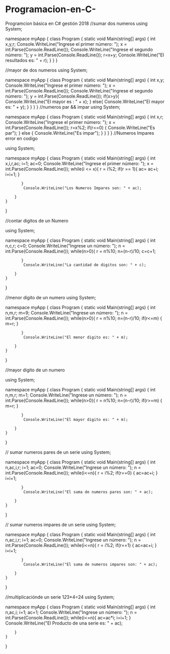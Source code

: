 # Programacion-en-C-
Programcion básica en C# gestión 2018
//sumar dos numeros
using System;

namespace myApp
{
    class Program
    {
        static void Main(string[] args)
        {
            int x,y,r;
            Console.WriteLine("Ingrese el primer número: ");
            x = int.Parse(Console.ReadLine());
              Console.WriteLine("Ingrese el segundo número: ");
            y = int.Parse(Console.ReadLine());
            r=x+y;
            Console.WriteLine("El resultados es: " + r);
        }
    }
}

//mayor de dos numeros
using System;

namespace myApp
{
    class Program
    {
        static void Main(string[] args)
        {
            int x,y;
            Console.WriteLine("Ingrese el primer número: ");
            x = int.Parse(Console.ReadLine());
              Console.WriteLine("Ingrese el segundo número: ");
            y = int.Parse(Console.ReadLine());
          if(x>y){
               Console.WriteLine("El mayor es : " + x);
          }
          else{
            Console.WriteLine("El mayor es: " + y);
        } }
    }
}
//numeros par && impar
using System;

namespace myApp
{
    class Program
    {
        static void Main(string[] args)
        {
            int x,r;
            Console.WriteLine("Ingrese el primer número: ");
            x = int.Parse(Console.ReadLine());
            r=x%2;
            if(r==0)
            {
                    Console.WriteLine("Es par");
            }
            else
            {
                    Console.WriteLine("Es impar");
            }
        } 
    }
}
//Numeros Impares error en codigo

using System;

namespace myApp
{
    class Program
    {
        static void Main(string[] args)
        {
            int x,i,r,ac;
            i=1;
            ac=0;
            Console.WriteLine("Ingrese el primer número: ");
            x = int.Parse(Console.ReadLine());
           while(i <= x){
               r = i%2;
            if(r == 1){
                 ac= ac+i;
                 i=i+1;
               }
               
           
           }
            Console.WriteLine("Los Numeros Impares son: " + ac);
            
        } 
    }
}

//contar digitos de un Numero

using System;

namespace myApp
{
    class Program
    {
        static void Main(string[] args)
        {
            int n,c,r;
            c=0;
            Console.WriteLine("Ingrese un número: ");
            n = int.Parse(Console.ReadLine());
           while(n>0){
               r = n%10;
               n=(n-r)/10;
               c=c+1;
           
               
           
           }
            Console.WriteLine("La cantidad de digitos son: " + c);
            
        } 
    }
}

//menor digito de un numero
using System;

namespace myApp
{
    class Program
    {
        static void Main(string[] args)
        {
            int n,m,r;
           m=9;
            Console.WriteLine("Ingrese un número: ");
            n = int.Parse(Console.ReadLine());
           while(n>0){
               r = n%10;
               n=(n-r)/10;
               if(r<=m)
               {
                   m=r;
               }
             
           
               
           
           }
            Console.WriteLine("El menor digito es: " + m);
            
        } 
    }
}

//mayor digito de un numero

using System;

namespace myApp
{
    class Program
    {
        static void Main(string[] args)
        {
            int n,m,r;
           m=1;
            Console.WriteLine("Ingrese un número: ");
            n = int.Parse(Console.ReadLine());
           while(n>0){
               r = n%10;
               n=(n-r)/10;
               if(r>=m)
               {
                   m=r;
               }
             
           
               
           
           }
            Console.WriteLine("El mayor digito es: " + m);
            
        } 
    }
}

// sumar numeros pares de un serie
using System;

namespace myApp
{
    class Program
    {
        static void Main(string[] args)
        {
            int n,ac,i,r;
           i=1;
           ac=0;
            Console.WriteLine("Ingrese un número: ");
            n = int.Parse(Console.ReadLine());
           while(i<=n){
               r = i%2;
               if(r==0)
               {
                   ac=ac+i;
               }
               i=i+1;
             
           
               
           
           }
            Console.WriteLine("El suma de numeros pares son: " + ac);
            
        } 
    }
}

// sumar numeros impares de un serie
using System;

namespace myApp
{
    class Program
    {
        static void Main(string[] args)
        {
            int n,ac,i,r;
           i=1;
           ac=0;
            Console.WriteLine("Ingrese un número: ");
            n = int.Parse(Console.ReadLine());
           while(i<=n){
               r = i%2;
               if(r==1)
               {
                   ac=ac+i;
               }
               i=i+1;
             
           
               
           
           }
            Console.WriteLine("El suma de numeros impares son: " + ac);
            
        } 
    }
}

//multiplicaciónde un serie 1*2*3*4=24
using System;

namespace myApp
{
    class Program
    {
        static void Main(string[] args)
        {
            int n,ac,i;
           i=1;
           ac=1;
            Console.WriteLine("Ingrese un número: ");
            n = int.Parse(Console.ReadLine());
           while(i<=n){
               ac=ac*i;
                i=i+1;
           }
            Console.WriteLine("El Producto  de una serie es: " + ac);
            
        } 
    }
}



